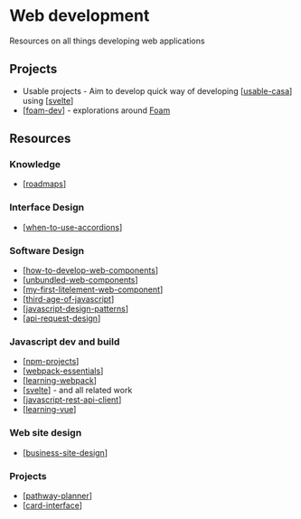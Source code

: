 # Web development

Resources on all things developing web applications

## Projects

- Usable projects - Aim to develop quick way of developing [[usable-casa]] using [[svelte]]
- [[foam-dev]] - explorations around [Foam](https://foambubble.github.io/)

## Resources

### Knowledge

- [[roadmaps]]

### Interface Design

- [[when-to-use-accordions]]

### Software Design

- [[how-to-develop-web-components]]
- [[unbundled-web-components]]
- [[my-first-litelement-web-component]]
- [[third-age-of-javascript]]
- [[javascript-design-patterns]]
- [[api-request-design]]

### Javascript dev and build

- [[npm-projects]]
- [[webpack-essentials]]
- [[learning-webpack]]
- [[svelte]] - and all related work
- [[javascript-rest-api-client]]
- [[learning-vue]]

### Web site design

- [[business-site-design]]

### Projects

- [[pathway-planner]]
- [[card-interface]]



[//begin]: # "Autogenerated link references for markdown compatibility"
[usable-casa]: usable-casa/usable-casa "Usable CASA"
[svelte]: svelte/svelte "Svelte"
[foam-dev]: foam-dev/foam-dev "Explorations in Foam development"
[roadmaps]: roadmaps "Roadmaps for web development"
[when-to-use-accordions]: when-to-use-accordions "When to use accordions"
[how-to-develop-web-components]: ../how-to-develop-web-components "How to Develop Web Components"
[unbundled-web-components]: unbundled-web-components "Unbundled web components"
[my-first-litelement-web-component]: my-first-litelement-web-component "My First LitElement Web Component"
[third-age-of-javascript]: third-age-of-javascript "Third age of Javascript"
[javascript-design-patterns]: ../javascript-design-patterns "javascript-design-patterns"
[api-request-design]: api-request-design "Designing API request mechanisms"
[npm-projects]: npm-projects "NPM Projects - How to"
[webpack-essentials]: webpack-essentials "Webpack essentials"
[learning-webpack]: webpack/learning-webpack "Learning Webpack"
[javascript-rest-api-client]: javascript-rest-api-client "javascript-rest-api-client"
[learning-vue]: learning-vue "learning-vue"
[business-site-design]: business-site-design "business-site-design"
[pathway-planner]: pathway-planner "Pathway planner"
[card-interface]: ../card-interface "Card Interface"
[//end]: # "Autogenerated link references"